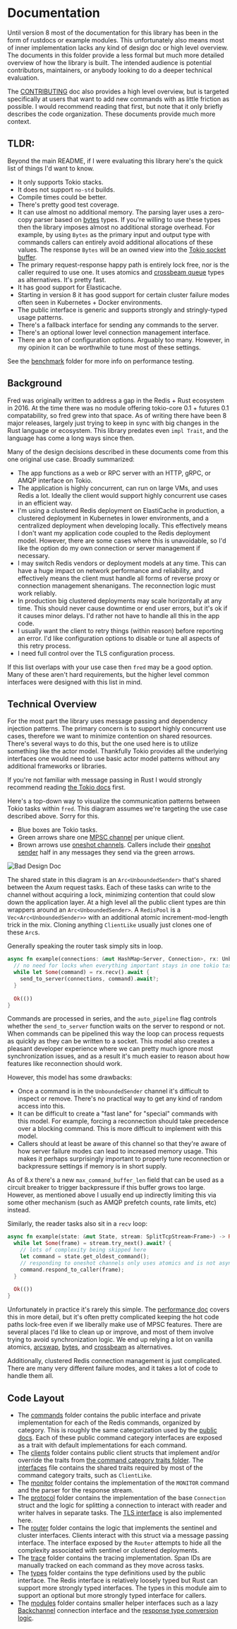 Documentation
=============

Until version 8 most of the documentation for this library has been in the form of rustdocs or example modules. This unfortunately also means most of inner implementation lacks any kind of design doc or high level overview. The documents in this folder provide a less formal but much more detailed overview of how the library is built. The intended audience is potential contributors, maintainers, or anybody looking to do a deeper technical evaluation. 

The [CONTRIBUTING](../CONTRIBUTING.md) doc also provides a high level overview, but is targeted specifically at users that want to add new commands with as little friction as possible. I would recommend reading that first, but note that it only briefly describes the code organization. These documents provide much more context.

## TLDR:

Beyond the main README, if I were evaluating this library here's the quick list of things I'd want to know.

* It only supports Tokio stacks.
* It does not support `no-std` builds.
* Compile times could be better.
* There's pretty good test coverage.
* It can use almost no additional memory. The parsing layer uses a zero-copy parser based on [bytes](https://crates.io/crates/bytes) types. If you're willing to use these types then the library imposes almost no additional storage overhead. For example, by using `Bytes` as the primary input and output type with commands callers can entirely avoid additional allocations of these values. The response `Bytes` will be an owned view into the [Tokio socket buffer](https://docs.rs/tokio-util/latest/tokio_util/codec/trait.Decoder.html#tymethod.decode). 
* The primary request-response happy path is entirely lock free, nor is the caller required to use one. It uses atomics and [crossbeam queue](https://crates.io/crates/crossbeam-queue) types as alternatives. It's pretty fast.
* It has good support for Elasticache.
* Starting in version 8 it has good support for certain cluster failure modes often seen in Kubernetes + Docker environments.
* The public interface is generic and supports strongly and stringly-typed usage patterns.
* There's a fallback interface for sending any commands to the server. 
* There's an optional lower level connection management interface.
* There are a ton of configuration options. Arguably too many. However, in my opinion it can be worthwhile to tune most of these settings.

See the [benchmark](../bin/benchmark) folder for more info on performance testing.

## Background

Fred was originally written to address a gap in the Redis + Rust ecosystem in 2016. At the time there was no module offering tokio-core 0.1 + futures 0.1 compatability, so fred grew into that space. As of writing there have been 8 major releases, largely just trying to keep in sync with big changes in the Rust language or ecosystem. This library predates even `impl Trait`, and the language has come a long ways since then. 

Many of the design decisions described in these documents come from this one original use case. Broadly summarized:

* The app functions as a web or RPC server with an HTTP, gRPC, or AMQP interface on Tokio. 
* The application is highly concurrent, can run on large VMs, and uses Redis a lot. Ideally the client would support highly concurrent use cases in an efficient way.
* I'm using a clustered Redis deployment on ElastiCache in production, a clustered deployment in Kubernetes in lower environments, and a centralized deployment when developing locally. This effectively means I don't want my application code coupled to the Redis deployment model. However, there are some cases where this is unavoidable, so I'd like the option do my own connection or server management if necessary.
* I may switch Redis vendors or deployment models at any time. This can have a huge impact on network performance and reliability, and effectively means the client must handle all forms of reverse proxy or connection management shenanigans. The reconnection logic must work reliably.
* In production big clustered deployments may scale horizontally at any time. This should never cause downtime or end user errors, but it's ok if it causes minor delays. I'd rather not have to handle all this in the app code.
* I usually want the client to retry things (within reason) before reporting an error. I'd like configuration options to disable or tune all aspects of this retry process.
* I need full control over the TLS configuration process. 

If this list overlaps with your use case then `fred` may be a good option. Many of these aren't hard requirements, but the higher level common interfaces were designed with this list in mind.

## Technical Overview

For the most part the library uses message passing and dependency injection patterns. The primary concern is to support highly concurrent use cases, therefore we want to minimize contention on shared resources. There's several ways to do this, but the one used here is to utilize something like the actor model. Thankfully Tokio provides all the underlying interfaces one would need to use basic actor model patterns without any additional frameworks or libraries. 

If you're not familiar with message passing in Rust I would strongly recommend reading [the Tokio docs](https://docs.rs/tokio/latest/tokio/sync/index.html#message-passing) first. 

Here's a top-down way to visualize the communication patterns between Tokio tasks within `fred`. This diagram assumes we're targeting the use case described above. Sorry for this.

* Blue boxes are Tokio tasks.
* Green arrows share one [MPSC channel](https://docs.rs/tokio/latest/tokio/sync/mpsc/fn.unbounded_channel.html) per unique client.
* Brown arrows use [oneshot channels](https://docs.rs/tokio/latest/tokio/sync/oneshot/index.html). Callers include their [oneshot sender](https://docs.rs/tokio/latest/tokio/sync/oneshot/struct.Sender.html) half in any messages they send via the green arrows.

![Bad Design Doc](./design.png)

The shared state in this diagram is an `Arc<UnboundedSender>` that's shared between the Axum request tasks. Each of these tasks can write to the channel without acquiring a lock, minimizing contention that could slow down the application layer. At a high level all the public client types are thin wrappers around an `Arc<UnboundedSender>`. A `RedisPool` is a `Vec<Arc<UnboundedSender>>` with an additional atomic increment-mod-length trick in the mix. Cloning anything `ClientLike` usually just clones one of these `Arc`s.

Generally speaking the router task simply sits in loop. 

```rust
async fn example(connections: &mut HashMap<Server, Connection>, rx: UnboundedReceiver<Command>) -> Result<(), RedisError> {
  // no need for locks when everything important stays in one tokio task in one loop
  while let Some(command) = rx.recv().await {
    send_to_server(connections, command).await?;
  }
    
  Ok(())
}
```

Commands are processed in series, and the `auto_pipeline` flag controls whether the `send_to_server` function waits on the server to respond or not. When commands can be pipelined this way the loop can process requests as quickly as they can be written to a socket. This model also creates a pleasant developer experience where we can pretty much ignore most synchronization issues, and as a result it's much easier to reason about how features like reconnection should work.

However, this model has some drawbacks:
* Once a command is in the `UnboundedSender` channel it's difficult to inspect or remove. There's no practical way to get any kind of random access into this.
* It can be difficult to create a "fast lane" for "special" commands with this model. For example, forcing a reconnection should take precedence over a blocking command. This is more difficult to implement with this model.
* Callers should at least be aware of this channel so that they're aware of how server failure modes can lead to increased memory usage. This makes it perhaps surprisingly important to properly tune reconnection or backpressure settings if memory is in short supply.

As of 8.x there's a new `max_command_buffer_len` field that can be used as a circuit breaker to trigger backpressure if this buffer grows too large. However, as mentioned above I usually end up indirectly limiting this via some other mechanism (such as AMQP prefetch counts, rate limits, etc) instead.

Similarly, the reader tasks also sit in a `recv` loop:

```rust
async fn example(state: &mut State, stream: SplitTcpStream<Frame>) -> Result<(), RedisError> {
  while let Some(frame) = stream.try_next().await? {
    // lots of complexity being skipped here
    let command = state.get_oldest_command();
    // responding to oneshot channels only uses atomics and is not async, so this loop is quick
    command.respond_to_caller(frame);
  }
    
  Ok(())
}
```

Unfortunately in practice it's rarely this simple. The [performance doc](./performance.md) covers this in more detail, but it's often pretty complicated keeping the hot code paths lock-free even if we liberally make use of MPSC features. There are several places I'd like to clean up or improve, and most of them involve trying to avoid synchronization logic. We end up relying a lot on vanilla atomics, [arcswap](https://crates.io/crates/arc-swap), [bytes](https://crates.io/crates/bytes), and [crossbeam](https://crates.io/crates/crossbeam-queue) as alternatives.

Additionally, clustered Redis connection management is just complicated. There are many very different failure modes, and it takes a lot of code to handle them all.

## Code Layout 

* The [commands](../src/commands) folder contains the public interface and private implementation for each of the Redis commands, organized by category. This is roughly the same categorization used by the [public docs](https://redis.io/commands/). Each of these public command category interfaces are exposed as a trait with default implementations for each command.
* The [clients](../src/clients) folder contains public client structs that implement and/or override the traits from [the command category traits folder](../src/commands/impls). The [interfaces](../src/interfaces.rs) file contains the shared traits required by most of the command category traits, such as `ClientLike`.
* The [monitor](../src/monitor) folder contains the implementation of the `MONITOR` command and the parser for the response stream.
* The [protocol](../src/protocol) folder contains the implementation of the base `Connection` struct and the logic for splitting a connection to interact with reader and writer halves in separate tasks. The [TLS interface](../src/protocol/tls.rs) is also implemented here.
* The [router](../src/router) folder contains the logic that implements the sentinel and cluster interfaces. Clients interact with this struct via a message passing interface. The interface exposed by the `Router` attempts to hide all the complexity associated with sentinel or clustered deployments.
* The [trace](../src/trace) folder contains the tracing implementation. Span IDs are manually tracked on each command as they move across tasks.
* The [types](../src/types) folder contains the type definitions used by the public interface. The Redis interface is relatively loosely typed but Rust can support more strongly typed interfaces. The types in this module aim to support an optional but more strongly typed interface for callers.
* The [modules](../src/modules) folder contains smaller helper interfaces such as a lazy [Backchannel](../src/modules/backchannel.rs) connection interface and the [response type conversion logic](../src/modules/response.rs).








